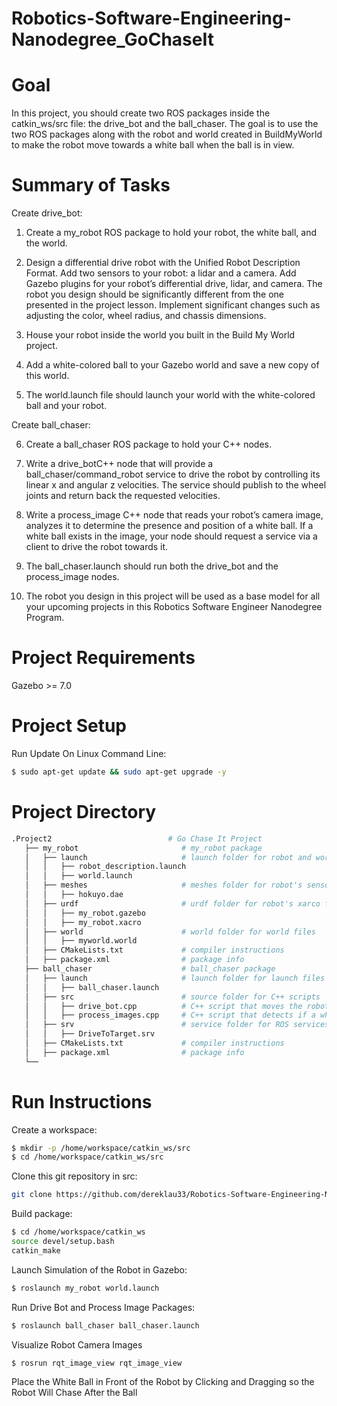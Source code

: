 # Robotics-Software-Engineering-Nanodegree_GoChaseIt

# Goal
In this project, you should create two ROS packages inside the catkin_ws/src file: the drive_bot and the ball_chaser. The goal is to use the two ROS packages along with the robot and world created in BuildMyWorld to make the robot move towards a white ball when the ball is in view. 

# Summary of Tasks
Create drive_bot:  
1. Create a my_robot ROS package to hold your robot, the white ball, and the world.  

2. Design a differential drive robot with the Unified Robot Description Format. Add two sensors to your robot: a lidar and a camera. Add Gazebo plugins for your robot’s differential drive, lidar, and camera. The robot you design should be significantly different from the one presented in the project lesson. Implement significant changes such as adjusting the color, wheel radius, and chassis dimensions.  

3. House your robot inside the world you built in the Build My World project.  

4. Add a white-colored ball to your Gazebo world and save a new copy of this world.  

5. The world.launch file should launch your world with the white-colored ball and your robot.  

Create ball_chaser:  

6. Create a ball_chaser ROS package to hold your C++ nodes.  

7. Write a drive_botC++ node that will provide a ball_chaser/command_robot service to drive the robot by controlling its linear x and angular z velocities. The service should publish to the wheel joints and return back the requested velocities.  

8. Write a process_image C++ node that reads your robot’s camera image, analyzes it to determine the presence and position of a white ball. If a white ball exists in the image, your node should request a service via a client to drive the robot towards it.  

9. The ball_chaser.launch should run both the drive_bot and the process_image nodes.  

10. The robot you design in this project will be used as a base model for all your upcoming projects in this Robotics Software Engineer Nanodegree Program.  

# Project Requirements
Gazebo >= 7.0  

# Project Setup
Run Update On Linux Command Line:   
```bash
$ sudo apt-get update && sudo apt-get upgrade -y
```  


# Project Directory
 ```bash
.Project2                          # Go Chase It Project
    ├── my_robot                       # my_robot package                   
    │   ├── launch                     # launch folder for robot and world launch files   
    │   │   ├── robot_description.launch
    │   │   ├── world.launch
    │   ├── meshes                     # meshes folder for robot's sensors
    │   │   ├── hokuyo.dae
    │   ├── urdf                       # urdf folder for robot's xarco files
    │   │   ├── my_robot.gazebo
    │   │   ├── my_robot.xacro
    │   ├── world                      # world folder for world files
    │   │   ├── myworld.world
    │   ├── CMakeLists.txt             # compiler instructions
    │   ├── package.xml                # package info
    ├── ball_chaser                    # ball_chaser package                   
    │   ├── launch                     # launch folder for launch files   
    │   │   ├── ball_chaser.launch
    │   ├── src                        # source folder for C++ scripts
    │   │   ├── drive_bot.cpp          # C++ script that moves the robot
    │   │   ├── process_images.cpp     # C++ script that detects if a white ball is in sight
    │   ├── srv                        # service folder for ROS services
    │   │   ├── DriveToTarget.srv
    │   ├── CMakeLists.txt             # compiler instructions
    │   ├── package.xml                # package info                  
    └──                                  
```

# Run Instructions
Create a workspace:    
```bash
$ mkdir -p /home/workspace/catkin_ws/src
$ cd /home/workspace/catkin_ws/src
```   

Clone this git repository in src:    
```bash
git clone https://github.com/dereklau33/Robotics-Software-Engineering-Nanodegree_GoChaseIt.git
```  

Build package:  
```bash
$ cd /home/workspace/catkin_ws
source devel/setup.bash
catkin_make
```

Launch Simulation of the Robot in Gazebo:
```bash
$ roslaunch my_robot world.launch
```

Run Drive Bot and Process Image Packages:   
```bash
$ roslaunch ball_chaser ball_chaser.launch
```

Visualize Robot Camera Images  
```bash
$ rosrun rqt_image_view rqt_image_view
```

Place the White Ball in Front of the Robot by Clicking and Dragging so the Robot Will Chase After the Ball
